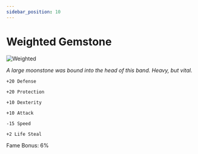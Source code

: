 ```yaml
---
sidebar_position: 10
---
```


# Weighted Gemstone

![Weighted](https://vwiki.valorserver.com/api/item/picture/weighted%20gemstone)

<i>A large moonstone was bound into the head of this band. Heavy, but vital.</i>

    +20 Defense
    
    +20 Protection
    
    +10 Dexterity
    
    +10 Attack
    
    -15 Speed
    
    +2 Life Steal
    
Fame Bonus: 6%
